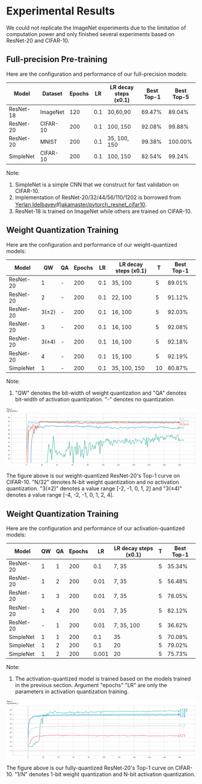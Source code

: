 # Experimental Results

We could not replicate the ImageNet experiments due to the limitation of computation power and only finished several experiments based on ResNet-20 and CIFAR-10.

## Full-precision Pre-training

Here are the configuration and performance of our full-precision models: 

| Model     | Dataset  | Epochs |  LR  | LR decay steps (x0.1) | Best Top-1 | Best Top-5 |
|-----------|----------|--------|------|-----------------------|------------|------------|
| ResNet-18 | ImageNet | 120    | 0.1  | 30,60,90              | 69.47%     | 89.04%     |
| ResNet-20 | CIFAR-10 | 200    | 0.1  | 100, 150              | 92.08%     | 99.88%     |
| ResNet-20 | MNIST    | 200    | 0.1  | 35, 100, 150          | 99.38%     | 100.00%    |
| SimpleNet | CIFAR-10 | 200    | 0.1  | 100, 150              | 82.54%     | 99.24%     |

Note:
1. SimpleNet is a simple CNN that we construct for fast validation on CIFAR-10.
2. Implementation of ResNet-20/32/44/56/110/1202 is borrowed from [Yerlan Idelbayev](https://github.com/akamaster)的[akamaster/pytorch_resnet_cifar10](https://github.com/akamaster/pytorch_resnet_cifar10).
3. ResNet-18 is trained on ImageNet while others are trained on CIFAR-10.

## Weight Quantization Training

Here are the configuration and performance of our weight-quantized models:

| Model     | QW     | QA | Epochs |  LR  | LR decay steps (x0.1) | T  | Best Top-1 |
|-----------|--------|----|--------|------|-----------------------|----|------------|
| ResNet-20 | 1      | -  | 200    | 0.1  | 35, 100               | 5  | 89.01%     |
| ResNet-20 | 2      | -  | 200    | 0.1  | 22, 100               | 5  | 91.12%     |
| ResNet-20 | 3(±2)  | -  | 200    | 0.1  | 16, 100               | 5  | 92.03%     |
| ResNet-20 | 3      | -  | 200    | 0.1  | 16, 100               | 5  | 92.08%     |
| ResNet-20 | 3(±4)  | -  | 200    | 0.1  | 16, 100               | 5  | 92.18%     |
| ResNet-20 | 4      | -  | 200    | 0.1  | 15, 100               | 5  | 92.19%     |
| SimpleNet | 1      | -  | 200    | 0.1  | 35, 100, 150          | 10 | 80.87%     |

Note:
1. "QW" denotes the bit-width of weight quantization and "QA" denotes bit-width of activation quantization. "-" denotes no quantization.

![Training curve of CIFAR-10 ResNet-20 weight quantization](r20-w-n.png)

The figure above is our weight-quantized ResNet-20's Top-1 curve on CIFAR-10. 
"N/32" denotes N-bit weight quantization and no activation quantization.
"3(±2)" denotes a value range [-2, -1, 0, 1, 2] and "3(±4)" denotes a value range [-4, -2, -1, 0, 1, 2, 4].

## Weight Quantization Training

Here are the configuration and performance of our activation-quantized models:

| Model     | QW | QA | Epochs |  LR  | LR decay steps (x0.1) | T | Best Top-1 |
|-----------|----|----|--------|------|-----------------------|---|------------|
| ResNet-20 | 1  | 1  | 200    | 0.1  | 7, 35                 | 5 | 35.34%     |
| ResNet-20 | 1  | 2  | 200    | 0.01 | 7, 35                 | 5 | 56.48%     |
| ResNet-20 | 1  | 3  | 200    | 0.01 | 7, 35                 | 5 | 78.05%     |
| ResNet-20 | 1  | 4  | 200    | 0.01 | 7, 35                 | 5 | 82.12%     |
| ResNet-20 | -  | 1  | 200    | 0.01 | 7, 35, 100            | 5 | 36.62%     |
| SimpleNet | 1  | 1  | 200    | 0.1  | 35                    | 5 | 70.08%     |
| SimpleNet | 1  | 2  | 200    | 0.1  | 20                    | 5 | 79.02%     |
| SimpleNet | 1  | 2  | 200    | 0.001| 20                    | 5 | 75.73%     |

Note:
1. The activation-quantized model is trained based on the models trained in the previous section. 
Argument "epochs" "LR" are only the parameters in activation quantization training.

![Training curve of CIFAR-10 ResNet-20 activation quantization](r20-w-1-a-n.png)

The figure above is our fully-quantized ResNet-20's Top-1 curve on CIFAR-10. 
"1/N" denotes 1-bit weight quantization and N-bit activation quantization.